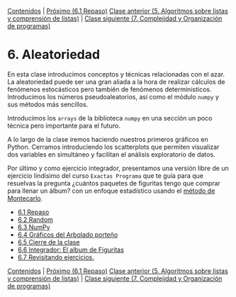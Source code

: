 [Contenidos](../Contenidos.md) \| [Próximo (6.1 Repaso)](01_Repaso.md)
[Clase anterior (5. Algoritmos sobre listas y comprensión de listas)](../05_Listas/00_Resumen.md) \| [Clase siguiente (7. Complejidad y Organización de programas)](../07_Organizacion/00_Resumen.md)

# 6. Aleatoriedad
En esta clase introducimos conceptos y técnicas relacionadas con el azar. La aleatoriedad puede ser una gran aliada a la hora de realizar cálculos de fenómenos estocásticos pero también de fenómenos deterministicos.
Introducimos los números pseudoaleatorios, así como el módulo `numpy` y sus métodos más sencillos.

Introducimos los `arrays` de la biblioteca `numpy` en una sección un poco técnica pero importante para el futuro. 

A lo largo de la clase iremos haciendo nuestros primeros gráficos en Python. Cerramos introduciendo los scatterplots que permiten visualizar dos variables en simultáneo y facilitan el análisis exploratorio de datos.

Por último y como ejercicio integrador, presentamos una versión libre de un ejercicio lindísimo del curso `Exactas Programa` que te guía para que resuelvas la pregunta ¿cuántos paquetes de figuritas tengo que comprar para llenar un álbum? con un enfoque estadístico usando el [método de Montecarlo](https://es.wikipedia.org/wiki/M%C3%A9todo_de_Montecarlo).


* [6.1 Repaso](01_Repaso.md)
* [6.2 Random](02_Random.md)
* [6.3 NumPy](03_NumPy_Arrays.md)
* [6.4 Gráficos del Arbolado porteño](04_Arboles3_plt.md)
* [6.5 Cierre de la clase](05_Cierre.md)
* [6.6 Integrador: El album de Figuritas](06_Figuritas.md)
* [6.7 Revisitando ejercicios.](07_Repaso.md)


[Contenidos](../Contenidos.md) \| [Próximo (6.1 Repaso)](01_Repaso.md)
[Clase anterior (5. Algoritmos sobre listas y comprensión de listas)](../05_Listas/00_Resumen.md) \| [Clase siguiente (7. Complejidad y Organización de programas)](../07_Organizacion/00_Resumen.md)
